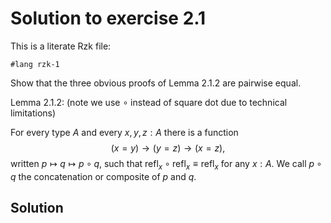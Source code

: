 # Solution to exercise 2.1

This is a literate Rzk file:

```rzk
#lang rzk-1
```
Show that the three obvious proofs of Lemma 2.1.2 are pairwise equal.

Lemma 2.1.2: (note we use $\circ$ instead of square dot due to technical limitations)

For every type $A$ and every $x, y, z : A$ there is a function
$$
(x = y) \rightarrow (y = z) \rightarrow (x = z),
$$
written
$p \mapsto q \mapsto p \circ q$, such that $\text{refl}_x \circ \text{refl}_x \equiv \text{refl}_x$ for any $x : A$. We call $p \circ q$ the concatenation or
composite of $p$ and $q$.

## Solution
